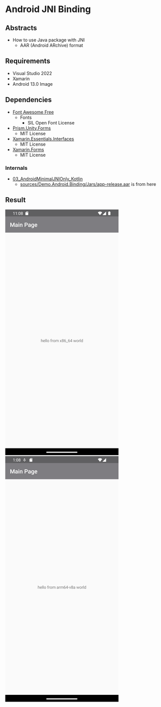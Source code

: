 # Android JNI Binding

## Abstracts

* How to use Java package with JNI
  * AAR (Android ARchive) format

## Requirements

* Visual Studio 2022
* Xamarin
* Android 13.0 Image

## Dependencies

* [Font Awesome Free](https://fontawesome.com/)
  * Fonts
    * SIL Open Font License
* [Prism.Unity.Forms](https://github.com/PrismLibrary/Prism)
  * MIT License
* [Xamarin.Essentials.Interfaces](https://github.com/rdavisau/essential-interfaces)
  * MIT License
* [Xamarin.Forms](https://github.com/xamarin/Xamarin.Forms)
  * MIT License

### Internals

* [03_AndroidMinimalJNIOnly_Kotlin](../../Java/03_AndroidMinimalJNIOnly_Kotlin/)
  * [sources/Demo.Android.Binding/Jars/app-release.aar](./sources/Demo.Android.Binding/Jars/app-release.aar) is from here

## Result

<img src="images/x86_64.png?raw=true" title="x86_64"/>
<img src="images/arm64-v8a.png?raw=true" title="arm64-v8a"/>